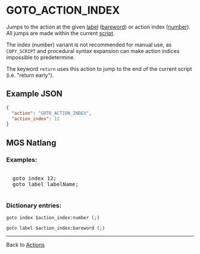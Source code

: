 # GOTO_ACTION_INDEX

Jumps to the action at the given [label](mgs/advanced_syntax/labels) ([bareword](mgs/variables/bareword)) or action index ([number](mgs/variables/number)). All jumps are made within the current [script](scripts).

The index (number) variant is not recommended for manual use, as `COPY_SCRIPT` and procedural syntax expansion can make action indices impossible to predetermine.

The keyword `return` uses this action to jump to the end of the current script (i.e. "return early").

## Example JSON

```json
{
  "action": "GOTO_ACTION_INDEX",
  "action_index": 12
}
```

## MGS Natlang

### Examples:

<pre class="HyperMD-codeblock mgs">

  <span class="control">goto</span> <span class="sigil">index</span> <span class="number">12</span><span class="terminator">;</span>
  <span class="control">goto</span> <span class="sigil">label</span> <span class="string">labelName</span><span class="terminator">;</span>

</pre>

### Dictionary entries:

```
goto index $action_index:number (;)

goto label $action_index:bareword (;)
```

---

Back to [Actions](actions)
